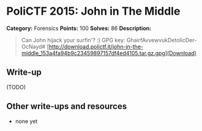 # PoliCTF 2015: John in The Middle

**Category:** Forensics
**Points:** 100
**Solves:** 86
**Description:**

> Can John hijack your surfin'? :)
> GPG key: GhairfAvvewvukDetolicDer-OcNayd#
> [http://download.polictf.it/john-in-the-middle_153a4fa94b9c23459897157df4ed4105.tar.gz.gpg](Download)

## Write-up

(TODO)

## Other write-ups and resources

* none yet
